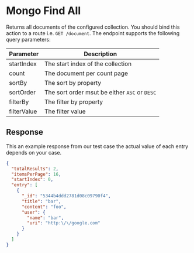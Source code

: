 
# Mongo Find All

Returns all documents of the configured collection. You should bind this action to a route i.e. `GET /document`. The
endpoint supports the following query parameters:

| Parameter   | Description                                   |
|-------------|-----------------------------------------------|
| startIndex  | The start index of the collection             |
| count       | The document per count page                   |
| sortBy      | The sort by property                          |
| sortOrder   | The sort order msut be either `ASC` or `DESC` |
| filterBy    | The filter by property                        |
| filterValue | The filter value                              |

## Response

This an example response from our test case the actual value of each entry depends on your case.

```json
{
  "totalResults": 2,
  "itemsPerPage": 16,
  "startIndex": 0,
  "entry": [
    {
      "_id": "5344b4ddd2781d08c09790f4",
      "title": "bar",
      "content": "foo",
      "user": {
        "name": "bar",
        "uri": "http:\/\/google.com"
      }
    }
  ]
}
```

